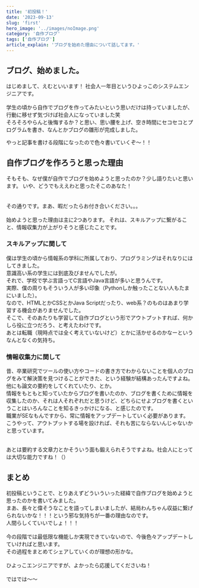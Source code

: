 ```yaml
---
title: '初投稿！'
date: '2023-09-13'
slug: 'first'
hero_image: '../images/noImage.png'
category: '自作ブログ'
tags: ['自作ブログ']
article_explain: 'ブログを始めた理由について話してます。'
---
```


## ブログ、始めました。
はじめまして、えむといいます！
社会人一年目というひよっこのシステムエンジニアです。<br>
<br>
学生の頃から自作でブログを作ってみたいという思いだけは持っていましたが、行動に移せず気づけば社会人になっていました笑<br>
そろそろやらんと後悔するか？と思い、思い腰を上げ、空き時間にセコセコとプログラムを書き、なんとかブログの雛形が完成しました。<br>

やっと記事を書ける段階になったので色々書いていくぞ〜！！

## 自作ブログを作ろうと思った理由
そもそも、なぜ僕が自作でブログを始めようと思ったのか？少し語りたいと思います。
いや、どうでもええわと思ったそこのあなた！<br>
<br>
<br>
その通りです。まあ、暇だったらお付き合いください。。。
<br>
<br>
始めようと思った理由は主に2つあります。
それは、スキルアップに繋がること、情報収集力が上がりそうと感じたことです。

### スキルアップに関して
僕は学生の頃から情報系の学科に所属しており、プログラミングはそれなりにはしてきました。<br>
意識高い系の学生には到底及びませんでしたが。<br>
それで、学校で学ぶ言語ってC言語やJava言語が多いと思うんです。<br>
実際、僕の周りもそういう人が多い印象（Pythonしか触ったことない人もたまにいました）。<br>
なので、HTMLとかCSSとかJava Scriptだったり、web系？のものはあまり学習する機会がありませんでした。<br>
そこで、そのあたりも学習して自作ブログという形でアウトプットすれば、何かしら役に立つだろう、と考えたわけです。<br>
あとは転職（現時点では全く考えていないけど）とかに活かせるのかなーというなんとなくの気持ち。

### 情報収集力に関して
昔、卒業研究でツールの使い方やコードの書き方でわからないことを個人のブログをみて解決策を見つけることができた、という経験が結構あったんですよね。<br>
他にも論文の要約をしてくれていたり、とか。<br>
情報をもともと知っていたからブログを書いたのか、ブログを書くために情報を収集したのか、それは人それぞれだと思うけど、どちらにせよブログを書くということはいろんなことを知るきっかけになる、と感じたのです。<br>
職業がSEなもんですから、常に情報をアップデートしていく必要があります。<br>
こうやって、アウトプットする場を設ければ、それも苦にならないんじゃないかと思っています。<br>
<br>

あとは要約する文章力とかそういう面も鍛えられそうですよね。社会人にとっては大切な能力ですね！（）<br>

## まとめ
初投稿ということで、とりあえずどういういった経緯で自作ブログを始めようと思ったのかを書いてみました。<br>
まあ、長々と偉そうなことを語ってしまいましたが、結局わんちゃん収益に繋げられないかな！！！という邪な気持ちが一番の理由なのです。<br>
人間らしくていいでしょ！！！<br>
<br>
今の段階では最低限な機能しか実現できていないので、今後色々アップデートしていければと思います。<br>
その過程をまとめてシェアしていくのが理想の形かな。<br>
<br>
ひよっこエンジニアですが、よかったら応援してくださいね！<br>
<br>
ではでは〜〜




